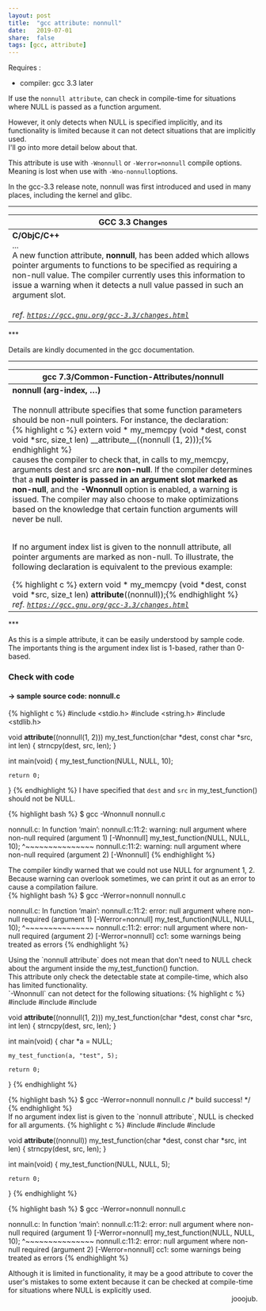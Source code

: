 ```yaml
---
layout: post
title:  "gcc attribute: nonnull"
date:   2019-07-01
share:	false
tags: [gcc, attribute]
---
```


Requires :
 * compiler: gcc 3.3 later

If use the `nonnull attribute`, can check in compile-time for situations where NULL is passed as a function argument.

However, it only detects when NULL is specified implicitly, and its functionality is limited because it can not detect situations that are implicitly used.<br>
I'll go into more detail below about that.

This attribute is use with `-Wnonnull` or `-Werror=nonnull` compile options.<br>
Meaning is lost when use with `-Wno-nonnull`options.

In the gcc-3.3 release note, nonnull was first introduced and used in many places, including the kernel and glibc.

***
<table>
    <thead>
        <tr>
            <th>GCC 3.3 Changes</th>
        </tr>
    </thead>
    <tbody>
        <tr>
            <td>
              <b>C/ObjC/C++</b><br>
              ...<br>
              A new function attribute, <b>nonnull</b>, has been added which allows pointer arguments to functions to be specified as requiring a non-null value. The compiler currently uses this information to issue a warning when it detects a null value passed in such an argument slot.
              <br><br>
              <cite>ref. <a href="https://gcc.gnu.org/gcc-3.3/changes.html"><code>https://gcc.gnu.org/gcc-3.3/changes.html</code></a></cite>
            </td>
        </tr>
    </tbody>
</table>
***

Details are kindly documented in the gcc documentation.

***
<table>
    <thead>
        <tr>
            <th>gcc 7.3/Common-Function-Attributes/nonnull</th>
        </tr>
    </thead>
    <tbody>
        <tr>
            <td>
              <b>nonnull (arg-index, …)</b><br><br>
              The nonnull attribute specifies that some function parameters should be non-null pointers. For instance, the declaration:
              <div class="noline" markdown="1">
              {% highlight c %}
extern void *
    my_memcpy (void *dest, const void *src, size_t len)
    __attribute__((nonnull (1, 2)));{% endhighlight %}</div>
causes the compiler to check that, in calls to my_memcpy, arguments dest and src are <b>non-null</b>. If the compiler determines that a <b>null pointer is passed in an argument slot marked as non-null</b>, and the <b>-Wnonnull</b> option is enabled, a warning is issued. The compiler may also choose to make optimizations based on the knowledge that certain function arguments will never be null.<br><br>

If no argument index list is given to the nonnull attribute, all pointer arguments are marked as non-null. To illustrate, the following declaration is equivalent to the previous example:
              <div class="noline" markdown="1">
              {% highlight c %}
extern void *
    my_memcpy (void *dest, const void *src, size_t len)
    __attribute__((nonnull));{% endhighlight %}</div>
              <cite>ref. <a href="https://gcc.gnu.org/gcc-3.3/changes.html"><code>https://gcc.gnu.org/gcc-3.3/changes.html</code></a></cite>
            </td>
        </tr>
    </tbody>
</table>
***

As this is a simple attribute, it can be easily understood by sample code.<br>
The importants thing is the argument index list is 1-based, rather than 0-based.

### Check with code
#### -> sample source code: nonnull.c
{% highlight c %}
#include <stdio.h>
#include <string.h>
#include <stdlib.h>

void __attribute__((nonnull(1, 2)))
  my_test_function(char *dest, const char *src, int len) {
	strncpy(dest, src, len);
}

int main(void) {
	my_test_function(NULL, NULL, 10);

	return 0;
}
{% endhighlight %}
I have specified that `dest` and `src` in my_test_function() should not be NULL.
<div class="noline" markdown="1">
{% highlight bash %}
$ gcc -Wnonnull nonnull.c

nonnull.c: In function ‘main’:
nonnull.c:11:2: warning: null argument where non-null required
										(argument 1) [-Wnonnull]
  my_test_function(NULL, NULL, 10);
  ^~~~~~~~~~~~~~~~
nonnull.c:11:2: warning: null argument where non-null required
										(argument 2) [-Wnonnull]
{% endhighlight %}
</div>
The compiler kindly warned that we could not use NULL for argnument 1, 2.<br>
Because warning can overlook sometimes, we can print it out as an error to cause a compilation failure.
<div class="noline" markdown="1">
{% highlight bash %}
$ gcc -Werror=nonnull nonnull.c

nonnull.c: In function ‘main’:
nonnull.c:11:2: error: null argument where non-null required
										(argument 1) [-Werror=nonnull]
  my_test_function(NULL, NULL, 10);
  ^~~~~~~~~~~~~~~~
nonnull.c:11:2: error: null argument where non-null required
										(argument 2) [-Werror=nonnull]
cc1: some warnings being treated as errors
{% endhighlight %}
</div>
Using the `nonnull attribute` does not mean that don't need to NULL check about the argument inside the my_test_function() function.<br>
This attribute only check the detectable state at compile-time, which also has limited functionality.<br>
`-Wnonnull` can not detect for the following situations:
{% highlight c %}
#include <stdio.h>
#include <string.h>
#include <stdlib.h>

void __attribute__((nonnull(1, 2)))
		my_test_function(char *dest, const char *src, int len) {
	strncpy(dest, src, len);
}

int main(void) {
	char *a = NULL;

	my_test_function(a, "test", 5);

	return 0;
}
{% endhighlight %}
<div class="noline" markdown="1">
{% highlight bash %}
$ gcc -Werror=nonnull nonnull.c
/* build success! */
{% endhighlight %}
</div>
If no argument index list is given to the `nonnull attribute`, NULL is checked for all arguments.
{% highlight c %}
#include <stdio.h>
#include <string.h>
#include <stdlib.h>

void __attribute__((nonnull))
		my_test_function(char *dest, const char *src, int len) {
	strncpy(dest, src, len);
}

int main(void) {
	my_test_function(NULL, NULL, 5);

	return 0;
}
{% endhighlight %}
<div class="noline" markdown="1">
{% highlight bash %}
$ gcc -Werror=nonnull nonnull.c

nonnull.c: In function ‘main’:
nonnull.c:11:2: error: null argument where non-null required
										(argument 1) [-Werror=nonnull]
  my_test_function(NULL, NULL, 10);
  ^~~~~~~~~~~~~~~~
nonnull.c:11:2: error: null argument where non-null required
										(argument 2) [-Werror=nonnull]
cc1: some warnings being treated as errors
{% endhighlight %}
</div>
Although it is limited in functionality, it may be a good attribute to cover the user's mistakes to some extent because it can be checked at compile-time for situations where NULL is explicitly used.

<div align="right">
jooojub.
</div>
